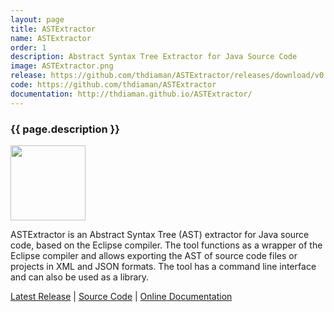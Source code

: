 ```yaml
---
layout: page
title: ASTExtractor
name: ASTExtractor
order: 1
description: Abstract Syntax Tree Extractor for Java Source Code
image: ASTExtractor.png
release: https://github.com/thdiaman/ASTExtractor/releases/download/v0.4/ASTExtractor-0.4.zip
code: https://github.com/thdiaman/ASTExtractor
documentation: http://thdiaman.github.io/ASTExtractor/
---
```


<h3>{{ page.description }}</h3>

<img class="alignleft" src="{{ page.image }}" style="height: 120px;"/>

ASTExtractor is an Abstract Syntax Tree (AST) extractor for Java source code, based on the Eclipse 
compiler. The tool functions as a wrapper of the Eclipse compiler and allows exporting the AST of 
source code files or projects in XML and JSON formats. The tool has a command line interface and 
can also be used as a library.

<a target="_blank" href="{{ page.release }}">Latest Release</a> |
<a target="_blank" href="{{ page.code }}">Source Code</a> |
<a target="_blank" href="{{ page.documentation }}">Online Documentation</a>
